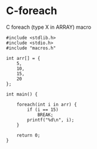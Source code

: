 # C-foreach
C foreach (type X in ARRAY) macro

    #include <stdlib.h>
    #include <stdio.h>
    #include "macros.h"

    int arr[] = {
        5,
        10,
        15,
        20
    };

    int main() {

        foreach(int i in arr) {
            if (i == 15)
                BREAK;
            printf("%d\n", i);
        }

        return 0;
    }
